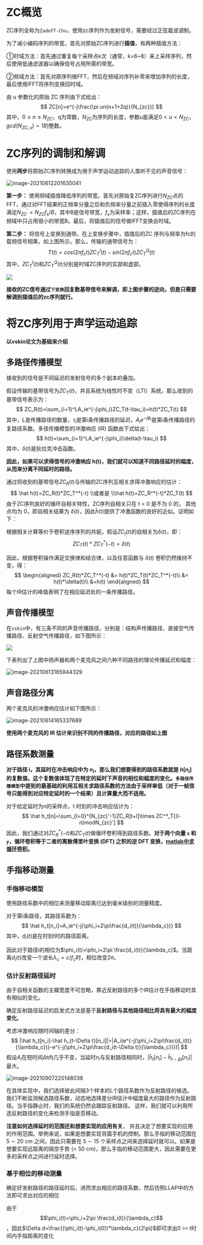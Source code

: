 # ZC概览

ZC序列全称为`Zadoff-Chu`，使用zc序列作为发射信号，需要经过正弦载波调制。

为了减小编码序列的带宽，首先对原始ZC序列进行**插值**，有两种插值方法：

①时域方法：首先通过重复每个采样点k次（通常，k=6~8）来上采样序列，然后使用低通滤波器以确保信号占用所需的带宽。

②频域方法：首先对原序列做FFT，然后在频域对序列补零来增加序列的长度，最后使用IFFT将序列变换回时域。

由 u 参数化的原始 ZC 序列由下式给出：
$$
ZC[n]=e^{-j\frac{\pi un(n+1+2q)}{N_{zc}}}
$$
其中，$0\leq n\leq N_{ZC}$，q为常数，$N_{ZC}$为序列的长度，参数u是满足$0<u<N_{ZC}，gcd(N_{ZC,u})=1$的整数。

# ZC序列的调制和解调

使用**两步**将原始ZC序列转换成为用于声学运动追踪的人类听不见的声音信号：

![image-20210612201635041](./picture/pic1.png)

**第一步：** 使用频域插值降低序列的带宽。首先对原始复ZC序列进行$N_{ZC}$点的FFT，通过对FFT结果的正频率分量之后和负频率分量之前插入零使得序列的长度满足$N_{ZC}^{'}=N_{ZC}f_s/B$，其中B是信号带宽，$f_s$为采样率；这样，插值后的ZC序列在频域中只占用很小的带宽B。最后，将插值后的信号做IFFT变换会时域。

**第二步：** 将信号上变换到通带。在上变换步骤中，插值后的ZC 序列与频率为fc的载频信号相乘，如上图所示。那么，传输的通带信号为：
$$
T(t)=cos(2\pi f_c t)ZC^I_T(t)-sin(2\pi f_ct)ZC_T^Q(t)
$$
其中，$ZC^I_T(t)$和$ZC_T^Q(t)$分别是时域ZC序列的实部和虚部。

<img src="./picture/pic4.png">

**接收的ZC信号通过`下变换`回复数基带信号来解调，即上图步骤的逆向，但是只需要解调到插值后的zc序列就行。**

# 将ZC序列用于声学运动追踪

**以vskin论文为基础来介绍**

## 多路径传播模型

接收到的信号是不同延迟的发射信号的多个副本的叠加。

假设传输的基带信号为$ZC_T(t)$，并且系统为线性时不变（LTI）系统，那么收到的基带信号表示为：
$$
ZC_R(t)=\sum_{i=1}^LA_ie^{-j\phi_i}ZC_T(t-\tau_i)=h(t)*ZC_T(t)
$$
其中，L是传播路径的数量，$\tau_i$是第i条传播路径的延迟，$A_ie^{-j\phi_i}$是第i条传播路径的复路径系数。多径传播模型的冲激响应 (IR) 函数由下式给出：
$$
h(t)=\sum_{i=1}^LA_ie^{-j\phi_i}\delta(t-\tau_i)
$$
其中，$\delta(t)$是狄拉克冲击函数。

**因此，如果可以求得信号的冲激响应 h(t)，我们就可以知道不同路径延时的幅度，从而来分离不同延时的路径。**

通过将收到的基带信号$ZC_R(t)$与传输的ZC序列互相关求得冲激响应的估计：
$$
\hat h(t)=ZC_R(t)*ZC_T^*(-t)
\\或者是
\\\hat h(t)=ZC_R^*(-t)*ZC_T(t)
$$
由于ZC序列良好的循环自相关特性，ZC序列自相关只在 t = 0 是不为 0 的， 其他点均为 0，即自相关结果为 $\delta(t)$，因此$\hat h(t)$提供了冲激函数的良好的近似。证明如下：

根据相关计算等价于卷积逆序序列的共轭，假设$ZC_t(t)$的自相关为$\delta(t)$，即：$$ZC_T(t)*ZC^*_T(-t)=\delta(t)$$

因此，根据卷积操作满足交换律和结合律，以及任意函数与 $\delta(t)$ 卷积仍然维持不变，得：
$$
\begin{aligned}
ZC_R(t)*ZC_T^*(-t) &= h(t)*ZC_T(t)*ZC_T^*(-t)\\
&= h(t)*\delta(t)\\
&=h(t)
\end{aligned}
$$
每个IR估计的峰值表明了在相应延迟处的一条传播路径。

## 声音传播模型

在`vskin`中，有三条不同的声音传播路径，分别是：结构声传播路径、直接空气传播路径、反射空气传播路径，如下图所示：

<img src="./picture/pic2.png">

下表列出了上图中扬声器和两个麦克风之间六种不同路径的理论传播延迟和幅度：

![image-20210613165944329](./picture/pic3.png)

## 声音路径分离

两个麦克风的冲激响应估计如下图所示：

![image-20210614165337689](./picture/pic5.png)



**使用两个麦克风的 IR 估计来识别不同的传播路径，对应的路径如上图**

## 路径系数测量

**对于路径 i，其延时在冲击响应中为 $n_i$，那么我们想要得到的路径系数就是 $h[n_i ]$ 的复数值。**这个复数值体现了在特定的延时下声音的相位和幅度的变化。**`多路径传播模型`中提到的最基础的利用互相关求路径系数的方法由于采样率低（对于⼀帧信号只能得到对应特定延时的⼀个结果）且计算量大而不适用。**

对于给定延时为n的采样点，t 时刻的冲击响应估计为：
$$
\hat h_t[n]=\sum_{l=0}^{N_{zc}'-1}ZC_R[t+l]\times ZC^*_T[(l-n)modN_{zc}']
$$
因此，我们通过对$ZC_R^*(-t)$和$ZC_T(t)$做循环卷积得到路径系数。**对于两个向量 `x` 和 `y`，循环卷积等于二者的离散傅里叶变换 (DFT) 之积的逆 DFT 变换，[matlab中求循环卷积](https://ww2.mathworks.cn/help/signal/ug/linear-and-circular-convolution.html)。**

## 手指移动测量

### 手指移动模型

使用路径系数中的相位来测量移动距离已达到毫米级别的测量精度。

对于第i条路径，其路径系数为：
$$
\hat h_t[n_i]=A_ie^{-j(\phi_i+2\pi\frac{d_i(t)}{\lambda_c})}
$$
其中，$d_i(t)$是在时刻t时的路径距离。

因此对于路径i的相位为$\phi_i(t)=\phi_i+2\pi \frac{d_i(t)}{\lambda_c}$。当距离$d_i(t)$改变一个波长$\lambda_c=c/f_c$时，相位改变$2\pi$。

### 估计反射路径延时

由于自相关函数的主瓣宽度不可忽略，靠近反射路径的多个IR估计在手指移动时具有相似的变化。

确定反射路径延迟的启发式方法是基于**反射路径与其他路径相比将具有最大的幅度变化**。

考虑冲激响应随时间轴的差分：
$$
|\hat h_t[n_i]-\hat h_{t-\Delta t}[n_i]|=|A_i(e^{-j(\phi_i+2\pi\frac{d_i(t)}{\lambda_c})}-e^{-j(\phi_i+2\pi\frac{d_i(t-\Delta t)}{\lambda_c})})|
$$
假设$A_i$在短时间$\Delta t$内几乎不变，当延时$n_i$与反射路径相同时，$|\hat h_t[n_i]-\hat h_{t-\Delta t}[n_i]|$最大。

![image-20210907220148038](./picture/pic6.png)

在具体实现中，我们选择彼此间隔3个样本的L个路径系数作为反射路径的候选。我们不断监测候选路径系数，动态地选择差分IR估计中幅度最大的路径作为反射路径。当手指静止时，我们的系统仍然会跟踪反射路径。 这样，我们就可以利用所选反射路径的变化来检测手指是否移动。

**注意如何选择延时的范围还和想要实现的应用有关**， 并且决定了想要实现的应用的作用范围。举例来说，如果是想要实现背面手机的控制，那么手指的移动范围在 5 ∼ 20 cm 之间，因此只需要在 5 ∼ 15 个采样点之间来选择延时就可以。如果是想要实现远距离的隔空手势 (< 50 cm)，那么手指的移动范围更大，因此需要在更多的采样点之间进行延时选择。

### 基于相位的移动测量

确定好发射路径的路径延时后，进而求出相应的路径系数，然后仿照LLAP中的方法即可求出对应的相位

由于$$\phi_i(t)=\phi_i+2\pi \frac{d_i(t)}{\lambda_c}$$，因此$\Delta d=\frac{(\phi_i(t)-\phi_i(0))*\lambda_c}{2\pi}$即可求出$0{\backsim} t$时间内手指距离的变化



